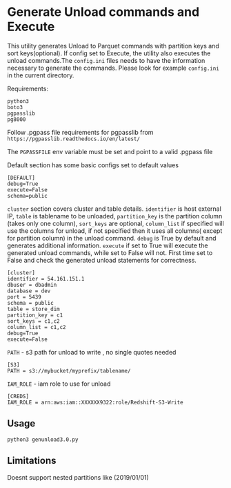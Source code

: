 # Generate Unload commands and Execute

This utility generates Unload to Parquet commands with partition keys and sort keys(optional). If config set to Execute, the utility also executes the unload commands.The `config.ini` files needs to have the information necessary to generate the commands.
Please look for example `config.ini` in the current directory.

Requirements:

```
python3
boto3
pgpasslib
pg8000
```

Follow .pgpass file requirements for pgpasslib from `https://pgpasslib.readthedocs.io/en/latest/`

The `PGPASSFILE` env variable must be set and point to a valid .pgpass file 

Default section has some basic configs set to default values

```
[DEFAULT]
debug=True
execute=False
schema=public
```

`cluster` section covers cluster and table details. `identifier` is host external IP, `table` is tablename to be unloaded, `partition_key` is the partition column (takes only one column), `sort_keys` are optional, `column_list` if specified will use the columns for unload, if not specified then it uses all columns( except for partition column) in the unload command. `debug` is True by default and generates additional information. `execute` if set to True will execute the generated unload commands, while set to False will not. First time set to False and check the generated unload statements for correctness.

```
[cluster]
identifier = 54.161.151.1
dbuser = dbadmin
database = dev
port = 5439
schema = public
table = store_dim
partition_key = c1
sort_keys = c1,c2
column_list = c1,c2
debug=True
execute=False
```

`PATH` - s3 path for unload to write , no single quotes needed

```
[S3]
PATH = s3://mybucket/myprefix/tablename/
```

`IAM_ROLE` - iam role to use for unload

```
[CREDS]
IAM_ROLE = arn:aws:iam::XXXXXX9322:role/Redshift-S3-Write
```

## Usage
```python3 genunload3.0.py```

## Limitations
Doesnt support nested partitions like (2019/01/01)
